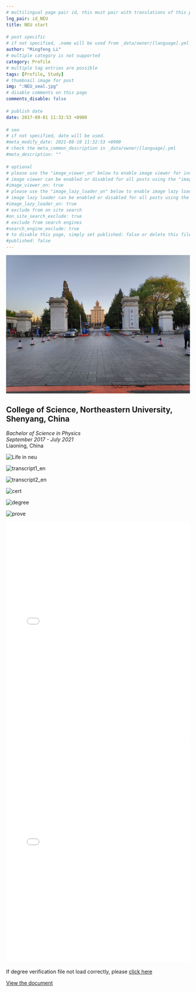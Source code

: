 ```yaml
---
# multilingual page pair id, this must pair with translations of this page. (This name must be unique)
lng_pair: id_NEU
title: NEU start

# post specific
# if not specified, .name will be used from _data/owner/[language].yml
author: "Mingfeng Li"
# multiple category is not supported
category: Profile
# multiple tag entries are possible
tags: [Profile, Study]
# thumbnail image for post
img: ":NEU_seal.jpg"
# disable comments on this page
comments_disable: false

# publish date
date: 2017-09-01 11:32:53 +0900

# seo
# if not specified, date will be used.
#meta_modify_date: 2021-08-10 11:32:53 +0900
# check the meta_common_description in _data/owner/[language].yml
#meta_description: ""

# optional
# please use the "image_viewer_on" below to enable image viewer for individual pages or posts (_posts/ or [language]/_posts folders).
# image viewer can be enabled or disabled for all posts using the "image_viewer_posts: true" setting in _data/conf/main.yml.
#image_viewer_on: true
# please use the "image_lazy_loader_on" below to enable image lazy loader for individual pages or posts (_posts/ or [language]/_posts folders).
# image lazy loader can be enabled or disabled for all posts using the "image_lazy_loader_posts: true" setting in _data/conf/main.yml.
#image_lazy_loader_on: true
# exclude from on site search
#on_site_search_exclude: true
# exclude from search engines
#search_engine_exclude: true
# to disable this page, simply set published: false or delete this file
#published: false
---
```


![NEU in China](/assets/img/posts/NEU_CN.jpg)

## **College of Science, Northeastern University, Shenyang, China**  
  *Bachelor of Science in Physics*  
  *September 2017 - July 2021*  
  Liaoning, China  

![Life in neu](path/to/image.jpg)

![transcript1_en](path/to/image.jpg)

![transcript2_en](path/to/image.jpg)

![cert](path/to/image.jpg)

![degree](path/to/image.jpg)

![prove](path/to/image.jpg)

<iframe src="/assets/img/posts/degree_verify_En.pdf" width="100%" height="600px" style="border: none;"></iframe>

<embed src="/assets/img/posts/degree_verify_En.pdf" width="100%" height="600px" type="application/pdf">


If degree verification file not load correctly, please [click here](Mingfeng-Li-Blog.github.io/assets/img/posts/degree_verify_En.pdf)

[View the document](https://18336452014.github.io/Mingfeng-Li-Blog.github.io/assets/img/posts/degree_verify_En.pdf)
